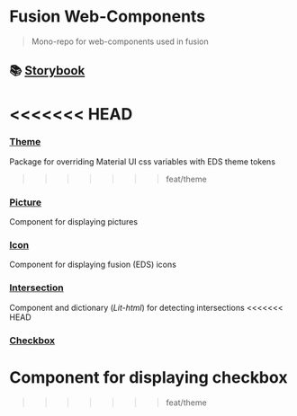 # Fusion Web-Components

> Mono-repo for web-components used in fusion

## 📚 [Storybook](https://equinor.github.io/fusion-web-components/)
<<<<<<< HEAD
=======

### [Theme](https://github.com/equinor/fusion-web-components/tree/main/packages/theme)

Package for overriding Material UI css variables with EDS theme tokens
>>>>>>> feat/theme

### [Picture](https://github.com/equinor/fusion-web-components/tree/main/packages/picture)

Component for displaying pictures

### [Icon](https://github.com/equinor/fusion-web-components/tree/main/packages/icon)

Component for displaying fusion (EDS) icons

### [Intersection](https://github.com/equinor/fusion-web-components/tree/main/packages/intersection)

Component and dictionary (_Lit-html_) for detecting intersections
<<<<<<< HEAD

### [Checkbox](https://github.com/equinor/fusion-web-components/tree/main/packages/checkbox)

Component for displaying checkbox
=======
>>>>>>> feat/theme
